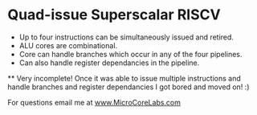# Quad-issue Superscalar RISCV


 - Up to four instructions can be simultaneously issued and retired.
 - ALU cores are combinational.
 - Core can handle branches which occur in any of the four pipelines.
 - Can also handle register dependancies in the pipeline.

** Very incomplete! Once it was able to issue multiple instructions and handle branches and register dependancies I got bored and moved on!  :)

	
For questions email me at www.MicroCoreLabs.com
